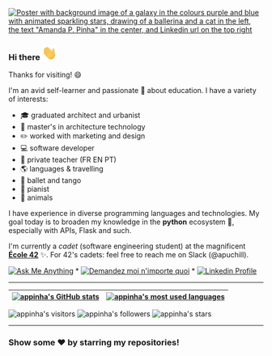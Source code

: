 [![Poster with background image of a galaxy in the colours purple and blue with animated sparkling stars, drawing of a ballerina and a cat in the left, the text "Amanda P. Pinha" in the center, and Linkedin url on the top right](img/poster_galaxy.gif)](https://www.linkedin.com/in/appinha/)

### Hi there <img src="https://raw.githubusercontent.com/appinha/appinha/main/img/Hi.gif" width="30px">

Thanks for visiting! 😄

I'm an avid self-learner and passionate 💜 about education. I have a variety of interests:
* 🎓  graduated architect and urbanist
* 🌇  master's in architecture technology
* ✏️  worked with marketing and design
* 💻  software developer
* 📖  private teacher (FR EN PT)
* 🌎  languages & travelling
* 💃  ballet and tango
* 🎹  pianist
* 🐾  animals

I have experience in diverse programming languages and technologies. My goal today is to broaden my knowledge in the **python** ecosystem 🐍, especially with APIs, Flask and such.

I'm currently a _cadet_ (software engineering student) at the magnificent [__École 42__](https://www.42sp.org.br/) ✨. For 42's cadets: feel free to reach me on Slack (@apuchill).

[![Ask Me Anything](https://img.shields.io/badge/-Ask_me_anything-blueviolet?style=flat&logo=Gmail&logoColor=white&link=mailto:amanda_pinha@hotmail.com)](mailto:amanda_pinha@hotmail.com)
\*
[![Demandez moi n'importe quoi](https://img.shields.io/badge/-Demandez_moi_n'%20importe_quoi-blueviolet?style=flat&logo=Gmail&logoColor=white&link=mailto:amanda_pinha@hotmail.com)](mailto:amanda_pinha@hotmail.com)
\*
[![Linkedin Profile](https://img.shields.io/badge/-Linkedin_Profile-0072b1?style=flat&logo=Linkedin&logoColor=white&link=https://www.linkedin.com/in/appinha/)](https://www.linkedin.com/in/appinha/)

---

| [![appinha's GitHub stats](https://github-readme-stats.vercel.app/api?username=appinha&count_private=true&show_icons=true&hide=issues&hide_border=true&theme=jolly)](https://github.com/appinha?tab=repositories) | [![appinha's most used languages](https://github-readme-stats.vercel.app/api/top-langs/?username=appinha&layout=compact&hide_border=true&theme=jolly)](https://github.com/appinha?tab=repositories) |
|:-:|:-:|

![appinha's visitors](https://komarev.com/ghpvc/?username=appinha&color=8c36db&style=flat&label=visitors)
![appinha's followers](https://img.shields.io/github/followers/appinha?color=blueviolet)
![appinha's stars](https://img.shields.io/github/stars/appinha?color=blueviolet)

---

### Show some ❤️ by starring my repositories!
